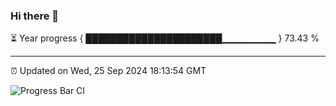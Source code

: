 ### Hi there 👋

⏳ Year progress { ██████████████████████▁▁▁▁▁▁▁▁ } 73.43 %

---

⏰ Updated on Wed, 25 Sep 2024 18:13:54 GMT

![Progress Bar CI](https://github.com/Shyam-Makwana/GitHub-Actions-Demo/workflows/Progress%20Bar%20CI/badge.svg)
